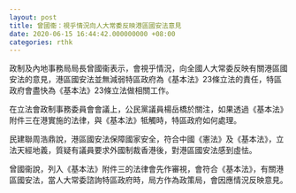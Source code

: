 ```yaml
---
layout: post
title: 曾國衞：視乎情況向人大常委反映港區國安法意見
date: 2020-06-15 16:44:42.000000000 +08:00
categories: rthk
---
```


政制及內地事務局局長曾國衞表示，會視乎情況，向全國人大常委反映有關港區國安法的意見，港區國安法並無減弱特區政府為《基本法》23條立法的責任，特區政府會盡快為《基本法》23條立法做相關工作。

在立法會政制事務委員會會議上，公民黨議員楊岳橋於關注，如果透過《基本法》附件三在港實施的法律，與《基本法》牴觸時，特區政府如何處理。

民建聯周浩鼎說，港區國安法保障國家安全，符合中國《憲法》及《基本法》，立法天經地義，質疑有議員要求外國制裁香港後，對港區國安法感到虛怯。

曾國衞說，列入《基本法》附件三的法律會先作審視，會符合《基本法》，有關港區國安法，當人大常委諮詢特區政府時，局方作為政策局，會因應情況反映意見。
